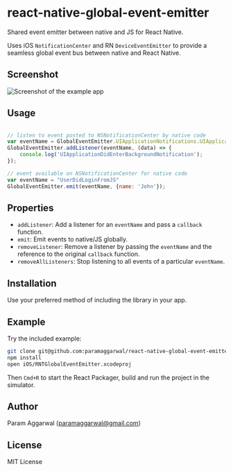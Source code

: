 # react-native-global-event-emitter
Shared event emitter between native and JS for React Native.

Uses iOS `NotificationCenter` and RN `DeviceEventEmitter` to provide a seamless global event bus between native and React Native.

## Screenshot

![Screenshot of the example app](https://github.com/paramaggarwal/react-native-global-event-emitter/raw/master/Screenshot.png)

## Usage

```javascript

// listen to event posted to NSNotificationCenter by native code
var eventName = GlobalEventEmitter.UIApplicationNotifications.UIApplicationDidEnterBackgroundNotification;
GlobalEventEmitter.addListener(eventName, (data) => {
    console.log('UIApplicationDidEnterBackgroundNotification');
});

// event available on NSNotificationCenter for native code
var eventName = "UserDidLoginFromJS"
GlobalEventEmitter.emit(eventName, {name: 'John'});

```

## Properties

* `addListener`: Add a listener for an `eventName` and pass a `callback` function.
* `emit`: Emit events to native/JS globally.
* `removeListener`: Remove a listener by passing the `eventName` and the reference to the original `callback` function.
* `removeAllListeners`: Stop listening to all events of a particular `eventName`.

## Installation

Use your preferred method of including the library in your app. 

## Example
Try the included example:

```sh
git clone git@github.com:paramaggarwal/react-native-global-event-emitter.git
npm install
open iOS/RNTGlobalEventEmitter.xcodeproj
```

Then `Cmd+R` to start the React Packager, build and run the project in the simulator.

## Author
Param Aggarwal (paramaggarwal@gmail.com)

## License
MIT License
